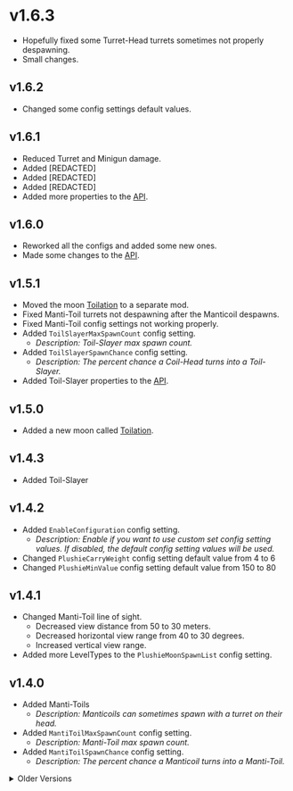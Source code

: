 # v1.6.3
* Hopefully fixed some Turret-Head turrets sometimes not properly despawning.
* Small changes.

## v1.6.2
* Changed some config settings default values.

## v1.6.1
* Reduced Turret and Minigun damage.
* Added [REDACTED]
* Added [REDACTED]
* Added [REDACTED]
* Added more properties to the [API](https://github.com/ZehsTeam/Lethal-Company-ToilHead/blob/master/ToilHead/Api.cs).

## v1.6.0
* Reworked all the configs and added some new ones.
* Made some changes to the [API](https://github.com/ZehsTeam/Lethal-Company-ToilHead/blob/master/ToilHead/Api.cs).

## v1.5.1
* Moved the moon [Toilation](https://thunderstore.io/c/lethal-company/p/Zehs/Toilation/) to a separate mod.
* Fixed Manti-Toil turrets not despawning after the Manticoil despawns.
* Fixed Manti-Toil config settings not working properly.
* Added `ToilSlayerMaxSpawnCount` config setting.
    * *Description: Toil-Slayer max spawn count.*
* Added `ToilSlayerSpawnChance` config setting.
    * *Description: The percent chance a Coil-Head turns into a Toil-Slayer.*
* Added Toil-Slayer properties to the [API](https://github.com/ZehsTeam/Lethal-Company-ToilHead/blob/master/ToilHead/Api.cs).

## v1.5.0
* Added a new moon called [Toilation](https://thunderstore.io/c/lethal-company/p/Zehs/Toilation/).

## v1.4.3
* Added Toil-Slayer

## v1.4.2
* Added `EnableConfiguration` config setting.
    * *Description: Enable if you want to use custom set config setting values. If disabled, the default config setting values will be used.*
* Changed `PlushieCarryWeight` config setting default value from 4 to 6
* Changed `PlushieMinValue` config setting default value from 150 to 80

## v1.4.1
* Changed Manti-Toil line of sight.
    * Decreased view distance from 50 to 30 meters.
    * Decreased horizontal view range from 40 to 30 degrees.
    * Increased vertical view range.
* Added more LevelTypes to the `PlushieMoonSpawnList` config setting.

## v1.4.0
* Added Manti-Toils
    * *Description: Manticoils can sometimes spawn with a turret on their head.*
* Added `MantiToilMaxSpawnCount` config setting.
    * *Description: Manti-Toil max spawn count.*
* Added `MantiToilSpawnChance` config setting.
    * *Description: The percent chance a Manticoil turns into a Manti-Toil.*

<details>
  <summary>Older Versions</summary>

## v1.3.7
* Added `PlushieSpawnAllMoons` config setting.
    * *Description: If true, the Toil-Head plushie will spawn on all moons. If false, the Toil-Head plushie will only spawn on moons set in the moons list.*
* Added `PlushieMoonSpawnList` config setting.
    * *Description: The list of moons the Toil-Head plushie will spawn on. (Experimentation, Assurance, Vow, Offense, March, Adamance, Rend, Dine, Titan, Artifice, Embrion) Only works if PlushieSpawnAllMoons is false.*
* Added `PlushieCarryWeight` config setting.
    * *Description: Toil-Head plushie carry weight in pounds.*
* Added `PlushieMinValue` config setting.
    * *Description: Toil-Head plushie min scrap value.*
* Added `PlushieMaxValue` config setting.
    * *Description: Toil-Head plushie max scrap value.*

## v1.3.6
* Added `PlushieSpawnWeight` config setting.
    * *Description: Toil-Head plushie spawn chance weight. (Higher = more common)*
* Updated [Asteroid13](https://thunderstore.io/c/lethal-company/p/Magic_Wesley/Asteroid13/) secrets.

## v1.3.5
* Updated `CustomSpawnSettings` config setting default value and formatting.

## v1.3.4
* Added [Asteroid13](https://thunderstore.io/c/lethal-company/p/Magic_Wesley/Asteroid13/) secrets back in.
* Added a Toil-Head monster plushie when you have the [Monster Plushies](https://thunderstore.io/c/lethal-company/p/Scintesto/Monster_Plushies/) mod installed.

## v1.3.3
* Added `RealToilHeadPlayerRagdolls` config setting.
    * *Description: If enabled, will spawn a real turret on the Toil-Head player ragdoll.*
* Added `CustomSpawnSettings` config setting.
    * *Description: Toil-Head spawn settings for modded moons. You can now specify any modded moon's Toil-Head MaxSpawnCount and SpawnChance.*
* Added `ExperimentationSpawnSettings` config setting.
    * *Description: Toil-Head spawn settings for 41-Experimentation*
* Added `AssuranceSpawnSettings` config setting.
    * *Description: Toil-Head spawn settings for 220-Assurance*
* Decreased `TurretCodeAccessCooldownDuration` from 10 to 7
* Increased `AdamanceSpawnSettings` `SpawnChance` from 25 to 30
* Increased `TitanSpawnSettings` `MaxSpawnCount` from 1 to 2
* Increased `ArtificeSpawnSettings` `MaxSpawnCount` from 1 to 2
* Added XML file for [API](https://github.com/ZehsTeam/Lethal-Company-ToilHead/blob/master/ToilHead/Api.cs) documentation.

## v1.3.2
* Added `forceMaxSpawnCount` int property to the [API](https://github.com/ZehsTeam/Lethal-Company-ToilHead/blob/master/ToilHead/Api.cs).
    * *Description: If set to any value above -1, will temporarily override the Toil-Head max spawn count for the day. This will get reset automatically when the day ends.*
* Changed `forceToilHeadSpawns` bool property in the [API](https://github.com/ZehsTeam/Lethal-Company-ToilHead/blob/master/ToilHead/Api.cs) to `forceSpawns`.

## v1.3.1
* Added `SpawnToilHeadPlayerRagdolls` config setting.
    * *Description: If enabled, will spawn a Toil-Head player ragdoll when a player dies to a Toil-Head in any way.*
* Increased `DineSpawnSettings` `SpawnChance` from 30 to 45.
* Added `forceToilHeadSpawns` boolean property to the [API](https://github.com/ZehsTeam/Lethal-Company-ToilHead/blob/master/ToilHead/Api.cs).
    * *Description: If enabled, will force any spawned Coil-Heads to become Toil-Heads. This will get reset automatically when the day ends.*

## v1.3.0
* Replaced all Toil-Head config settings with new per moon config settings.
* Updated all turret config settings keys.
* Added `ExtendedLogging` config setting.
* Improved random percent calculations.

## v1.2.3
* Changed `spawnChance` config setting default value to 40
* Added `useAdditionalSpawnChance` config setting.
    * *Description: The dynamic additional spawn chance for the Toil-Head based on certain circumstances.*

## v1.2.2
* Added [API](https://github.com/ZehsTeam/Lethal-Company-ToilHead/blob/master/ToilHead/Api.cs).

## v1.2.1
* Improved line of sight logic.
* Renamed `turretRotationWhenSearching` config setting to `turretDetectionRotation`.
* Added `turretLostLOSDuration` config setting.
   * *Description: The duration until the turret loses the target player when not in line of sight.*
* Added `turretChargingDuration` config setting.
   * *Description: The duration of the turret charging state.*
* Added `turretFiringRotationSpeed` config setting.
   * *Description: The rotation speed of the turret when in firing state.*
* Added `turretBerserkDuration` config setting.
   * *Description: The duration of the turret berserk state.*
* Added `turretBerserkRotationSpeed` config setting.
   * *Description: The rotation speed of the turret when in berserk state.*
* Balanced config settings to be more fair.
* Other changes.

## v1.2.0
* Removed `hideTurretBody` config setting.
* Removed `spawnTurretFacingForwardWeight` config setting.
* Removed `spawnTurretFacingBackwardWeight` config setting.
* Added `turretRotationWhenSearching` config setting.
   * *Description: If enabled, the turret will rotate when searching for players.*
* Added `turretDetectionRotationSpeed` config setting.
   * *Description: The rotation speed of the turret when searching for players.*
* Added `turretChargingRotationSpeed` config setting.
   * *Description: The rotation speed of the turret when charging at the target player.*
* Added `turretRotationRange` config setting.
   * *Description: The rotation range of the turret in degrees.*
* Added `turretCodeAccessCooldownDuration` config setting.
   * *Description: The duration of the turret being disabled from the terminal in seconds.*
* Fixed the radar map graphics for the turret.
* Fixed the turret code radar map graphic to follow the Toil-Head.
* Hitting the Toil-Head will now trigger the turret berserk state.
* Disabled [Asteroid13](https://thunderstore.io/c/lethal-company/p/Magic_Wesley/Asteroid13/) secrets until the moon supports version 50.
* Other changes.

## v1.1.0
* Tested and working in version 50 and version 49.
* Renamed `maxSpawns` config setting to `maxSpawnCount`.
* Added `hideTurretBody` config setting.
* Moved all config settings to new categories.
* Changed `spawnChance` and `maxSpawnCount` config setting default values.
* Fixed Toil-Head turrets not despawning when the Toil-Head despawns.

## v1.0.8
* Hopefully fixed an issue where Toil-Head turrets aren't despawning properly when you leave the moon.

## v1.0.7
* Updated [Asteroid13](https://thunderstore.io/c/lethal-company/p/Magic_Wesley/Asteroid13/) secrets.

## v1.0.6
* Fixed [Asteroid13](https://thunderstore.io/c/lethal-company/p/Magic_Wesley/Asteroid13/) secrets not working sometimes.

## v1.0.5
* Small config changes.
* Updated secrets.

## v1.0.4
* Added secrets to [Asteroid13](https://thunderstore.io/c/lethal-company/p/Magic_Wesley/Asteroid13/).

## v1.0.3
* Fixed Toil-Head spawning from incorrect seed.
* Fixed max Toil-Head spawns.

## v1.0.2
* Turrets can now spawn facing forward or backward depending on the spawn chance weight.
* Added `spawnTurretFacingForwardWeight` and `spawnTurretFacingBackwardWeight` config settings.

## v1.0.1
* Changed config settings default values.
* Updated README.

## v1.0.0
* Initial release.